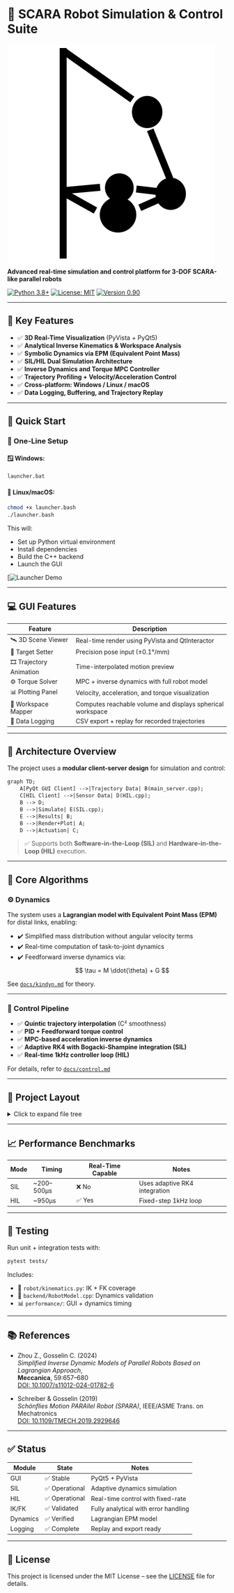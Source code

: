 # 🦾 SCARA Robot Simulation & Control Suite

![SCARA Robot Visualization](./assets/images/scara_icon.svg)  
**Advanced real-time simulation and control platform for 3-DOF SCARA-like parallel robots**

[![Python 3.8+](https://img.shields.io/badge/python-3.8%2B-blue.svg)](https://www.python.org/)
[![License: MIT](https://img.shields.io/badge/License-MIT-yellow.svg)](https://opensource.org/licenses/MIT)
[![Version 0.90](https://img.shields.io/badge/version-0.90-blue)](https://github.com/yourusername/scara-robot/releases)

---

## 🌟 Key Features

- ✅ **3D Real-Time Visualization** (PyVista + PyQt5)
- ✅ **Analytical Inverse Kinematics & Workspace Analysis**
- ✅ **Symbolic Dynamics via EPM (Equivalent Point Mass)**
- ✅ **SIL/HIL Dual Simulation Architecture**
- ✅ **Inverse Dynamics and Torque MPC Controller**
- ✅ **Trajectory Profiling + Velocity/Acceleration Control**
- ✅ **Cross-platform: Windows / Linux / macOS**
- ✅ **Data Logging, Buffering, and Trajectory Replay**

---

## 🚀 Quick Start

### 🔁 One-Line Setup

#### 🪟 Windows:
```bash
launcher.bat
```

#### 🐧 Linux/macOS:
```bash
chmod +x launcher.bash
./launcher.bash
```

This will:
- Set up Python virtual environment
- Install dependencies
- Build the C++ backend
- Launch the GUI

[![Launcher Demo](assets/images/Launcher.gif)

---

## 💻 GUI Features


| Feature                     | Description                                                  |
|----------------------------|--------------------------------------------------------------|
| 🛰 3D Scene Viewer          | Real-time render using PyVista and QtInteractor              |
| 🎯 Target Setter            | Precision pose input (±0.1°/mm)                              |
| 🎞 Trajectory Animation     | Time-interpolated motion preview                            |
| ⚙️ Torque Solver            | MPC + inverse dynamics with full robot model                |
| 📊 Plotting Panel           | Velocity, acceleration, and torque visualization            |
| 🧠 Workspace Mapper         | Computes reachable volume and displays spherical workspace  |
| 💾 Data Logging             | CSV export + replay for recorded trajectories               |

---

## 🧠 Architecture Overview

The project uses a **modular client-server design** for simulation and control:

```mermaid
graph TD;
    A[PyQt GUI Client] -->|Trajectory Data| B(main_server.cpp);
    C[HIL Client] -->|Sensor Data| D(HIL.cpp);
    B --> D;
    B -->|Simulate| E(SIL.cpp);
    E -->|Results| B;
    B -->|Render+Plot| A;
    D -->|Actuation| C;
```

> ✅ Supports both **Software-in-the-Loop (SIL)** and **Hardware-in-the-Loop (HIL)** execution.

---

## 🧮 Core Algorithms

### ⚙️ Dynamics

The system uses a **Lagrangian model with Equivalent Point Mass (EPM)** for distal links, enabling:

- ✔️ Simplified mass distribution without angular velocity terms
- ✔️ Real-time computation of task-to-joint dynamics
- ✔️ Feedforward inverse dynamics via:
  $$
  \tau = M  \ddot{\theta} + G
  $$

See [`docs/kindyn.md`](./docs/kindyn.md) for theory.

---

### 🧾 Control Pipeline

- ✅ **Quintic trajectory interpolation** (C² smoothness)
- ✅ **PID + Feedforward torque control**
- ✅ **MPC-based acceleration inverse dynamics**
- ✅ **Adaptive RK4 with Bogacki-Shampine integration (SIL)**
- ✅ **Real-time 1kHz controller loop (HIL)**

For details, refer to [`docs/control.md`](./docs/control.md)

---

## 📂 Project Layout

<details>
<summary>Click to expand file tree</summary>

```bash
📦 root/
├── assets/               # Icons & media
│   ├── scara_icon.ico/png
│   └── images/           # GIFs, SVGs
├── backend/              # C++ core (dynamics, control)
│   ├── build/            # CMake output
│   ├── include/          # C++ headers (RobotModel, Controller, etc.)
│   ├── src/              # C++ source (SIL.cpp, HIL.cpp, etc.)
│   └── CMakeLists.txt
├── bin/                  # Compiled binaries
├── buffer/               # Trajectory buffer (temp)
│   └── buffer.csv
├── configs/              # Initial and runtime configurations
├── data/                 # Experiment outputs
│   └── Experiment_X/
│       ├── metadata.json
│       └── Trajectory_1.csv
├── docs/                 # Theory and design notes
│   ├── control.md
│   └── kindyn.md
├── robot/                # Python GUI & logic
├── tests/                # Unit, integration, performance tests
├── utils/                # Code generation, symbolic derivation
│   └── generate_params.py
├── SCARA.py              # Python entry point
├── launcher.bat/.bash/.py
├── mkdocs.yml
├── requirements.txt
└── README.md
```
</details>

---

## 📈 Performance Benchmarks

| Mode     | Timing      | Real-Time Capable | Notes                       |
|----------|-------------|-------------------|-----------------------------|
| SIL      | ~200–500μs  | ❌ No              | Uses adaptive RK4 integration |
| HIL      | ~950μs      | ✅ Yes             | Fixed-step 1kHz loop          |

---

## 🧪 Testing

Run unit + integration tests with:
```bash
pytest tests/
```

Includes:
- 🧠 `robot/kinematics.py`: IK + FK coverage
- 🚀 `backend/RobotModel.cpp`: Dynamics validation
- 📊 `performance/`: GUI + dynamics timing

---

## 📚 References

- Zhou Z., Gosselin C. (2024)  
  *Simplified Inverse Dynamic Models of Parallel Robots Based on Lagrangian Approach*,  
  **Meccanica**, 59:657–680  
  [DOI: 10.1007/s11012-024-01782-6](https://doi.org/10.1007/s11012-024-01782-6)

- Schreiber & Gosselin (2019)  
  *Schönflies Motion PARAllel Robot (SPARA)*, IEEE/ASME Trans. on Mechatronics  
  [DOI: 10.1109/TMECH.2019.2929646](https://doi.org/10.1109/TMECH.2019.2929646)

---

## ✅ Status

| Module       | State         | Notes                                 |
|--------------|---------------|---------------------------------------|
| GUI          | ✅ Stable      | PyQt5 + PyVista                      |
| SIL          | ✅ Operational | Adaptive dynamics simulation          |
| HIL          | ✅ Operational | Real-time control with fixed-rate     |
| IK/FK        | ✅ Validated   | Fully analytical with error handling  |
| Dynamics     | ✅ Verified    | Lagrangian EPM model                  |
| Logging      | ✅ Complete    | Replay and export ready               |


---

## 📄 License

This project is licensed under the MIT License – see the [LICENSE](./LICENSE) file for details.